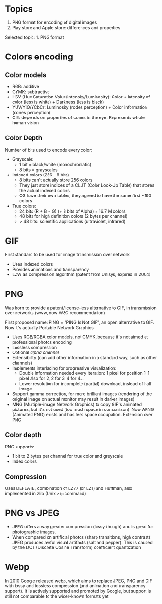 # Topics

1. PNG format for encoding of digital images
2. Play store and Apple store: differences and properties

Selected topic: 1. PNG format

# Colors encoding
## Color models

- RGB: additive
- CYMK: subtractive
- HSV (Hue Saturation Value/Intensity/Luminosity): Color + Intensity of color (less is white) + Darkness (less is black)
- YUV/YIQ/YCbCr: Luminosity (rodes perception) + Color information (cones perception)
- CIE: depends on properties of cones in the eye. Represents whole human vision

## Color Depth
Number of bits used to encode every color:

- Grayscale:
    * 1 bit = black/white (monochromatic)
    * 8 bits = grayscales
- Indexed colors (256 - 8 bits)
    * 8 bits can't actually store 256 colors
    * They just store indices of a CLUT (Color Look-Up Table) that stores the actual indexed colors
    * OS have their own tables, they agreed to have the same first ~160 colors
- True colors:
    * 24 bits (R + B + G) (+ 8 bits of Alpha) = 16.7 M colors
    * 48 bits for high definition colors (2 bytes per channel)
    * \> 48 bits: scientific applications (ultraviolet, infrared)

# GIF
First standard to be used for image transmission over network

- Uses indexed colors
- Provides animations and transparency
- LZW as compression algorithm (patent from Unisys, expired in 2004)

# PNG
Was born to provide a patent/license-less alternative to GIF, in transmission over networks (www, now W3C recommendation)

First proposed name: PING = "PING Is Not GIF", an open alternative to GIF.
Now it's actually Portable Network Graphics

- Uses RGB/RGBA color models, not CMYK, because it's not aimed at professional photos encoding
- Lossless compression
- Optional _alpha channel_
- Extensibility (can add other information in a standard way, such as other channels)
- Implements interlacing for progressive visualization:
    * Double information needed every iteration: 1 pixel for position 1, 1 pixel also for 2, 2 for 3, 4 for 4...
    * Lower resolution for incomplete (partial) download, instead of half image
- Support gamma correction, for more brilliant images (rendering of the original image on actual monitor may result in darker images)
- MNG (Multiple-image Network Graphics) to copy GIF's animated pictures, but it's not used (too much space in comparison).
Now APNG (Animated PNG) exists and has less space occupation. Extension over PNG

## Color depth
PNG supports:

- 1 bit to 2 bytes per channel for true color and greyscale
- Index colors

## Compression
Uses DEFLATE, combination of LZ77 (or LZ1) and Huffman, also implemented in zlib (Unix `zip` command)

# PNG vs JPEG

- JPEG offers a way greater compression (lossy though) and is great for photographic images.
- When compared on artificial photos (sharp transitions, high contrast) JPEG produces awful visual artifacts (salt and pepper).
This is caused by the DCT (Discrete Cosine Transform) coefficient quantization

# Webp
In 2010 Google released webp, which aims to replace JPEG, PNG and GIF with lossy and lossless compression (and animation and transparency support).
It is actively supported and promoted by Google, but support is still not comparable to the wider-known formats yet
